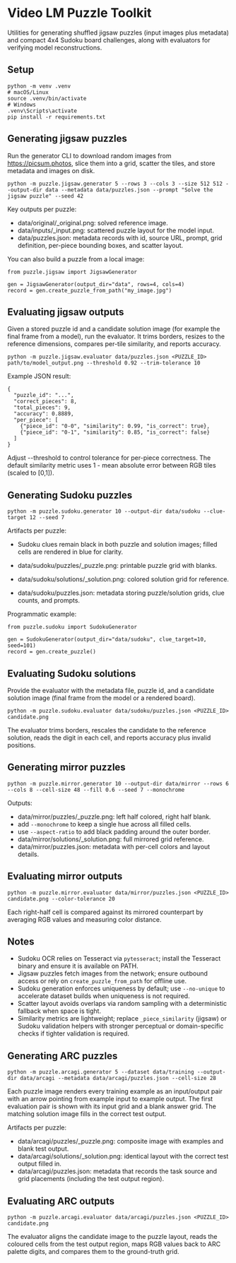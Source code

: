 ﻿# Video LM Puzzle Toolkit

Utilities for generating shuffled jigsaw puzzles (input images plus metadata) and compact 4x4 Sudoku board challenges, along with evaluators for verifying model reconstructions.

## Setup

```
python -m venv .venv
# macOS/Linux
source .venv/bin/activate
# Windows
.venv\Scripts\activate
pip install -r requirements.txt
```

## Generating jigsaw puzzles

Run the generator CLI to download random images from https://picsum.photos, slice them into a grid, scatter the tiles, and store metadata and images on disk.

```
python -m puzzle.jigsaw.generator 5 --rows 3 --cols 3 --size 512 512 --output-dir data --metadata data/puzzles.json --prompt "Solve the jigsaw puzzle" --seed 42
```

Key outputs per puzzle:

- data/original/<id>_original.png: solved reference image.
- data/inputs/<id>_input.png: scattered puzzle layout for the model input.
- data/puzzles.json: metadata records with id, source URL, prompt, grid definition, per-piece bounding boxes, and scatter layout.

You can also build a puzzle from a local image:

```
from puzzle.jigsaw import JigsawGenerator

gen = JigsawGenerator(output_dir="data", rows=4, cols=4)
record = gen.create_puzzle_from_path("my_image.jpg")
```

## Evaluating jigsaw outputs

Given a stored puzzle id and a candidate solution image (for example the final frame from a model), run the evaluator. It trims borders, resizes to the reference dimensions, compares per-tile similarity, and reports accuracy.

```
python -m puzzle.jigsaw.evaluator data/puzzles.json <PUZZLE_ID> path/to/model_output.png --threshold 0.92 --trim-tolerance 10
```

Example JSON result:

```
{
  "puzzle_id": "...",
  "correct_pieces": 8,
  "total_pieces": 9,
  "accuracy": 0.8889,
  "per_piece": [
    {"piece_id": "0-0", "similarity": 0.99, "is_correct": true},
    {"piece_id": "0-1", "similarity": 0.85, "is_correct": false}
  ]
}
```

Adjust --threshold to control tolerance for per-piece correctness. The default similarity metric uses 1 - mean absolute error between RGB tiles (scaled to [0,1]).

## Generating Sudoku puzzles

```
python -m puzzle.sudoku.generator 10 --output-dir data/sudoku --clue-target 12 --seed 7
```

Artifacts per puzzle:
- Sudoku clues remain black in both puzzle and solution images; filled cells are rendered in blue for clarity.

- data/sudoku/puzzles/<id>_puzzle.png: printable puzzle grid with blanks.
- data/sudoku/solutions/<id>_solution.png: colored solution grid for reference.
- data/sudoku/puzzles.json: metadata storing puzzle/solution grids, clue counts, and prompts.

Programmatic example:

```
from puzzle.sudoku import SudokuGenerator

gen = SudokuGenerator(output_dir="data/sudoku", clue_target=10, seed=101)
record = gen.create_puzzle()
```

## Evaluating Sudoku solutions

Provide the evaluator with the metadata file, puzzle id, and a candidate solution image (final frame from the model or a rendered board).

```
python -m puzzle.sudoku.evaluator data/sudoku/puzzles.json <PUZZLE_ID> candidate.png
```

The evaluator trims borders, rescales the candidate to the reference solution, reads the digit in each cell, and reports accuracy plus invalid positions.

## Generating mirror puzzles

```
python -m puzzle.mirror.generator 10 --output-dir data/mirror --rows 6 --cols 8 --cell-size 48 --fill 0.6 --seed 7 --monochrome
```

Outputs:
- data/mirror/puzzles/<id>_puzzle.png: left half colored, right half blank.
- add `--monochrome` to keep a single hue across all filled cells.
- use `--aspect-ratio` to add black padding around the outer border.
- data/mirror/solutions/<id>_solution.png: full mirrored grid reference.
- data/mirror/puzzles.json: metadata with per-cell colors and layout details.

## Evaluating mirror outputs

```
python -m puzzle.mirror.evaluator data/mirror/puzzles.json <PUZZLE_ID> candidate.png --color-tolerance 20
```

Each right-half cell is compared against its mirrored counterpart by averaging RGB values and measuring color distance.

## Notes

- Sudoku OCR relies on Tesseract via `pytesseract`; install the Tesseract binary and ensure it is available on PATH.
- Jigsaw puzzles fetch images from the network; ensure outbound access or rely on `create_puzzle_from_path` for offline use.
- Sudoku generation enforces uniqueness by default; use `--no-unique` to accelerate dataset builds when uniqueness is not required.
- Scatter layout avoids overlaps via random sampling with a deterministic fallback when space is tight.
- Similarity metrics are lightweight; replace `_piece_similarity` (jigsaw) or Sudoku validation helpers with stronger perceptual or domain-specific checks if tighter validation is required.

## Generating ARC puzzles

```
python -m puzzle.arcagi.generator 5 --dataset data/training --output-dir data/arcagi --metadata data/arcagi/puzzles.json --cell-size 28
```

Each puzzle image renders every training example as an input/output pair with an arrow pointing from example input to example output. The first evaluation pair is shown with its input grid and a blank answer grid. The matching solution image fills in the correct test output.

Artifacts per puzzle:
- data/arcagi/puzzles/<id>_puzzle.png: composite image with examples and blank test output.
- data/arcagi/solutions/<id>_solution.png: identical layout with the correct test output filled in.
- data/arcagi/puzzles.json: metadata that records the task source and grid placements (including the test output region).

## Evaluating ARC outputs

```
python -m puzzle.arcagi.evaluator data/arcagi/puzzles.json <PUZZLE_ID> candidate.png
```

The evaluator aligns the candidate image to the puzzle layout, reads the coloured cells from the test output region, maps RGB values back to ARC palette digits, and compares them to the ground-truth grid.



